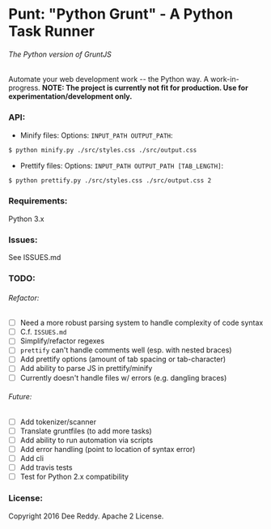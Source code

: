 # Punt: "Python Grunt" - A Python Task Runner
###### The Python version of GruntJS

Automate your web development work -- the Python way. A work-in-progress.
**NOTE: The project is currently not fit for production. Use for experimentation/development only.**

### API:
- Minify files:
Options: `INPUT_PATH OUTPUT_PATH`:
```bash
$ python minify.py ./src/styles.css ./src/output.css 
```

- Prettify files:
Options: `INPUT_PATH OUTPUT_PATH [TAB_LENGTH]`:
```bash
$ python prettify.py ./src/styles.css ./src/output.css 2
```

### Requirements:
Python 3.x

### Issues:
See ISSUES.md

### TODO:
###### Refactor:
+ [ ] Need a more robust parsing system to handle complexity of code syntax
+ [ ] C.f. `ISSUES.md`
+ [ ] Simplify/refactor regexes
+ [ ] `prettify` can't handle comments well (esp. with nested braces)
+ [ ] Add prettify options (amount of tab spacing or tab-character)
+ [ ] Add ability to parse JS in prettify/minify
+ [ ] Currently doesn't handle files w/ errors (e.g. dangling braces)

###### Future:
+ [ ] Add tokenizer/scanner
+ [ ] Translate gruntfiles (to add more tasks)
+ [ ] Add ability to run automation via scripts
+ [ ] Add error handling (point to location of syntax error)
+ [ ] Add cli
+ [ ] Add travis tests
+ [ ] Test for Python 2.x compatibility

### License:
Copyright 2016 Dee Reddy. Apache 2 License.
